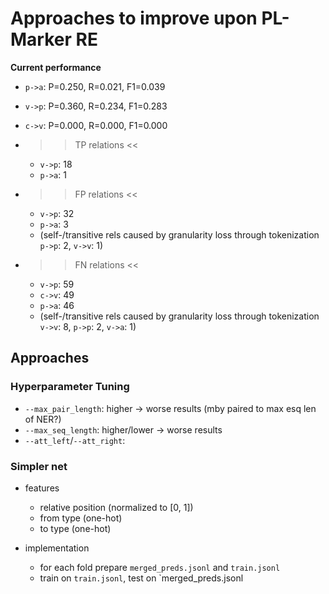# Approaches to improve upon PL-Marker RE

**Current performance**

* `p->a`: P=0.250, R=0.021, F1=0.039
* `v->p`: P=0.360, R=0.234, F1=0.283
* `c->v`: P=0.000, R=0.000, F1=0.000

* >> TP relations <<
    * `v->p`: 18
    * `p->a`: 1
* >> FP relations <<
    * `v->p`: 32
    * `p->a`: 3
    * (self-/transitive rels caused by granularity loss through tokenization `p->p`: 2, `v->v`: 1)
* >> FN relations <<
    * `v->p`: 59
    * `c->v`: 49
    * `p->a`: 46
    * (self-/transitive rels caused by granularity loss through tokenization `v->v`: 8, `p->p`: 2, `v->a`: 1)

## Approaches

### Hyperparameter Tuning

* `--max_pair_length`: higher -> worse results (mby paired to max esq len of NER?)
* `--max_seq_length`: higher/lower -> worse results
* `--att_left`/`--att_right`: 

### Simpler net

* features
    * relative position (normalized to [0, 1])
    * from type (one-hot)
    * to type (one-hot)

* implementation
    * for each fold prepare `merged_preds.jsonl` and `train.jsonl`
    * train on `train.jsonl`, test on `merged_preds.jsonl
